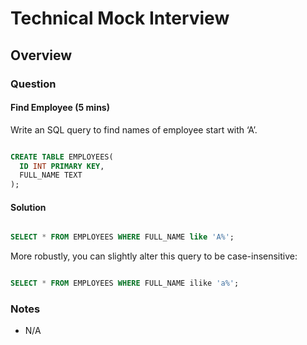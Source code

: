 # Technical Mock Interview

## Overview


### Question 

#### Find Employee (5 mins)

Write an SQL query to find names of employee start with ‘A’.

```sql

CREATE TABLE EMPLOYEES(
  ID INT PRIMARY KEY,
  FULL_NAME TEXT
);
```


#### Solution



```sql

SELECT * FROM EMPLOYEES WHERE FULL_NAME like 'A%';
```

More robustly, you can slightly alter this query to be case-insensitive:

```sql

SELECT * FROM EMPLOYEES WHERE FULL_NAME ilike 'a%';
```


### Notes

* N/A